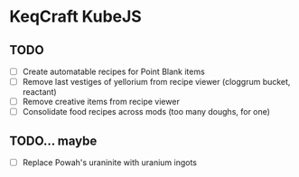 KeqCraft KubeJS
===============

## TODO

- [ ] Create automatable recipes for Point Blank items
- [ ] Remove last vestiges of yellorium from recipe viewer (cloggrum bucket, reactant)
- [ ] Remove creative items from recipe viewer
- [ ] Consolidate food recipes across mods (too many doughs, for one)

## TODO... maybe

- [ ] Replace Powah's uraninite with uranium ingots